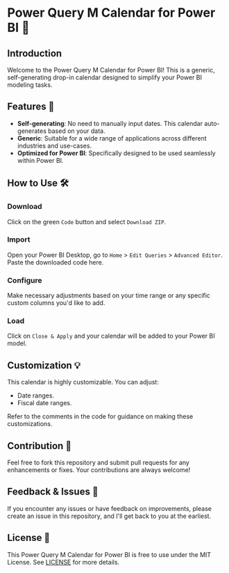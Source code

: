 # Power Query M Calendar for Power BI 📅

## Introduction
Welcome to the Power Query M Calendar for Power BI! This is a generic, self-generating drop-in calendar designed to simplify your Power BI modeling tasks.

## Features 🌟
- **Self-generating**: No need to manually input dates. This calendar auto-generates based on your data.
- **Generic**: Suitable for a wide range of applications across different industries and use-cases.
- **Optimized for Power BI**: Specifically designed to be used seamlessly within Power BI.

## How to Use 🛠️

### Download
Click on the green `Code` button and select `Download ZIP`.

### Import
Open your Power BI Desktop, go to `Home` > `Edit Queries` > `Advanced Editor`. Paste the downloaded code here.

### Configure
Make necessary adjustments based on your time range or any specific custom columns you'd like to add.

### Load
Click on `Close & Apply` and your calendar will be added to your Power BI model.

## Customization 💡
This calendar is highly customizable. You can adjust:
- Date ranges.
- Fiscal date ranges.

Refer to the comments in the code for guidance on making these customizations.

## Contribution 💼
Feel free to fork this repository and submit pull requests for any enhancements or fixes. Your contributions are always welcome!

## Feedback & Issues 💌
If you encounter any issues or have feedback on improvements, please create an issue in this repository, and I'll get back to you at the earliest.

## License 📄
This Power Query M Calendar for Power BI is free to use under the MIT License. See [LICENSE](LICENSE) for more details.
